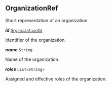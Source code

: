 

## OrganizationRef



Short representation of an organization.





  
<article>

***id*** [`OrganizationId`](#organizationid) 

Identifier of the organization.

</article>
<article>

***name*** `String` 

Name of the organization.

</article>
<article>

***roles*** `List<String>` 

Assigned and effective roles of the organization.

</article>

